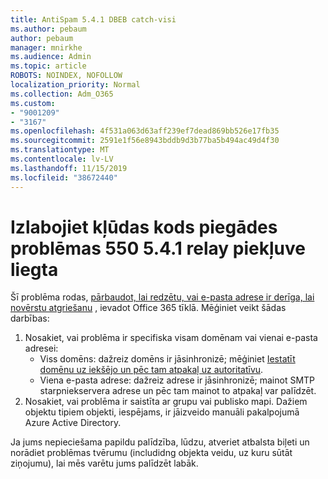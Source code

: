 ```yaml
---
title: AntiSpam 5.4.1 DBEB catch-visi
ms.author: pebaum
author: pebaum
manager: mnirkhe
ms.audience: Admin
ms.topic: article
ROBOTS: NOINDEX, NOFOLLOW
localization_priority: Normal
ms.collection: Adm_O365
ms.custom:
- "9001209"
- "3167"
ms.openlocfilehash: 4f531a063d63aff239ef7dead869bb526e17fb35
ms.sourcegitcommit: 2591e1f56e8943bddb9d3b77ba5b494ac49d4f30
ms.translationtype: MT
ms.contentlocale: lv-LV
ms.lasthandoff: 11/15/2019
ms.locfileid: "38672440"
---
```

# <a name="fix-delivery-issues-for-error-code-550-541-relay-access-denied"></a>Izlabojiet kļūdas kods piegādes problēmas 550 5.4.1 relay piekļuve liegta

Šī problēma rodas, [pārbaudot, lai redzētu, vai e-pasta adrese ir derīga, lai novērstu atgriešanu](https://docs.microsoft.com/exchange/mail-flow-best-practices/use-directory-based-edge-blocking) , ievadot Office 365 tīklā. Mēģiniet veikt šādas darbības:

1. Nosakiet, vai problēma ir specifiska visam domēnam vai vienai e-pasta adresei:
    - Viss domēns: dažreiz domēns ir jāsinhronizē; mēģiniet [Iestatīt domēnu uz iekšējo un pēc tam atpakaļ uz autoritatīvu](https://docs.microsoft.com/exchange/mail-flow-best-practices/manage-accepted-domains/manage-accepted-domains).
    - Viena e-pasta adrese: dažreiz adrese ir jāsinhronizē; mainot SMTP starpniekservera adrese un pēc tam mainot to atpakaļ var palīdzēt.
2. Nosakiet, vai problēma ir saistīta ar grupu vai publisko mapi. Dažiem objektu tipiem objekti, iespējams, ir jāizveido manuāli pakalpojumā Azure Active Directory.

Ja jums nepieciešama papildu palīdzība, lūdzu, atveriet atbalsta biļeti un norādiet problēmas tvērumu (includidng objekta veidu, uz kuru sūtāt ziņojumu), lai mēs varētu jums palīdzēt labāk.